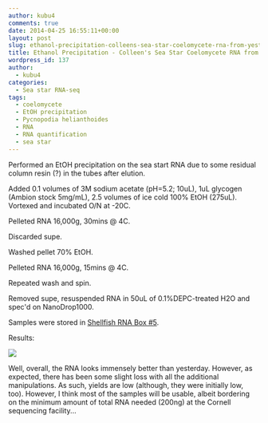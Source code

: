 ```yaml
---
author: kubu4
comments: true
date: 2014-04-25 16:55:11+00:00
layout: post
slug: ethanol-precipitation-colleens-sea-star-coelomycete-rna-from-yesterday
title: Ethanol Precipitation - Colleen's Sea Star Coelomycete RNA from Yesterday
wordpress_id: 137
author:
  - kubu4
categories:
  - Sea star RNA-seq
tags:
  - coelomycete
  - EtOH precipitation
  - Pycnopodia helianthoides
  - RNA
  - RNA quantification
  - sea star
---
```


Performed an EtOH precipitation on the sea start RNA due to some residual column resin (?) in the tubes after elution.

Added 0.1 volumes of 3M sodium acetate (pH=5.2; 10uL), 1uL glycogen (Ambion stock 5mg/mL), 2.5 volumes of ice cold 100% EtOH (275uL). Vortexed and incubated O/N at -20C.

Pelleted RNA 16,000g, 30mins @ 4C.

Discarded supe.

Washed pellet 70% EtOH.

Pelleted RNA 16,000g, 15mins @ 4C.

Repeated wash and spin.

Removed supe, resuspended RNA in 50uL of 0.1%DEPC-treated H2O and spec'd on NanoDrop1000.

Samples were stored in [Shellfish RNA Box #5](https://docs.google.com/spreadsheet/ccc?key=0AmS_90rPaQMzcHdyU1d0MDVMLWpaTWdadnJSd0M4UUE&usp=sharing).

Results:

![](https://eagle.fish.washington.edu/Arabidopsis/20140425%20-%20sea%20star%20RNA%20ODs-01.JPG)

Well, overall, the RNA looks immensely better than yesterday. However, as expected, there has been some slight loss with all the additional manipulations. As such, yields are low (although, they were initially low, too). However, I think most of the samples will be usable, albeit bordering on the minimum amount of total RNA needed (200ng) at the Cornell sequencing facility...
